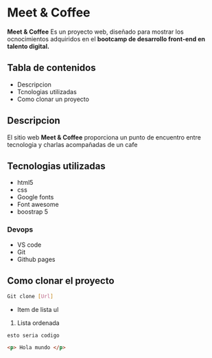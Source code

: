 # Meet & Coffee

**Meet & Coffee** Es un proyecto web, diseñado para mostrar los ocnocimientos adquiridos en el **bootcamp de desarrollo front-end en talento digital.**

## Tabla de contenidos 
- Descripcion
- Tcnologias utilizadas
- Como clonar un proyecto

## Descripcion
El sitio web **Meet & Coffee** proporciona un punto de encuentro entre tecnologia y charlas acompañadas de un cafe

## Tecnologias utilizadas
- html5
- css
- Google fonts
- Font awesome
- boostrap 5

###  Devops
- VS code
- Git
- Github pages

## Como clonar el proyecto
```bash
Git clone [Url]
```

- Item de lista ul
1. Lista ordenada
```
esto seria codigo  
 ```
 ```html
 <p> Hola mundo </p>
 ```